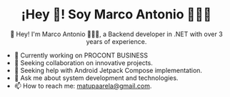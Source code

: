 <h1 align="center"> ¡Hey 👋! Soy Marco Antonio 👨🏻‍💻</h1>
<p align="center">👋 Hey! I'm Marco Antonio 👨🏻‍💻, a Backend developer in .NET with over 3 years of experience.</p>

<!--
**matupaarela/matupaarela** is a ✨ _special_ ✨ repository because its `README.md` (this file) appears on your GitHub profile.

Here are some ideas to get you started:
-->
- 🔭 Currently working on PROCONT BUSINESS
- 👯 Seeking collaboration on innovative projects.
- 🤔 Seeking help with Android Jetpack Compose implementation.
- 💬 Ask me about system development and technologies.
- 📫 How to reach me: matupaarela@gmail.com.
<!--- 😄 Pronouns: [your pronouns]. -->
<!-- ⚡ Fun fact: [interesting fact about you].-->

